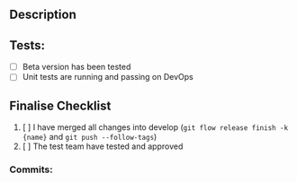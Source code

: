 ## Description
<!-- Fill your description below --->
<!-- Add information about any features or bugfixes --->



## Tests:
- [ ] Beta version has been tested
- [ ] Unit tests are running and passing on DevOps

## Finalise Checklist
 1. [ ] I have merged all changes into develop (`git flow release finish -k {name}` and `git push --follow-tags`)
 2. [ ] The test team have tested and approved

 ### Commits:
<!--- You can click the 'Add commit messages' button -->